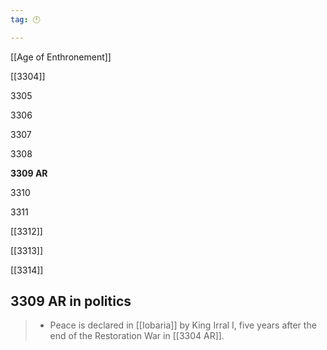 ```yaml
---
tag: 🕛

---
```

[[Age of Enthronement]]


[[3304]]

3305

3306

3307

3308

**3309 AR**

3310

3311

[[3312]]

[[3313]]

[[3314]]



## 3309 AR in politics

>  - Peace is declared in [[Iobaria]] by King Irral I, five years after the end of the Restoration War in [[3304 AR]].






